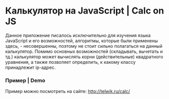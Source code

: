 # Калькулятор на JavaScript | Calc on JS
Данное приложение писалось исключительно для изучения языка JavaScript и его возможностей, алгоритмы, которые были применены здесь, - несовершенны, поэтому не стоит сильно полагаться на данный калькулятор.
Помимо основных возможностей (складывать, вычетать и тд.) калькулятор может вычислять корни (действительные) квадратного уравнения, а также позволяет определить, к какому классу принадлежит ip-адрес.
### Пример | Demo
Пример можно посмотреть на сайте: http://telwik.ru/calc/
